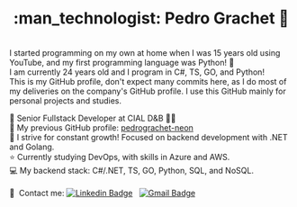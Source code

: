 <h1 align="center"> :man_technologist: Pedro Grachet 🚀 </h1>
 
<br/> I started programming on my own at home when I was 15 years old using YouTube, and my first programming language was Python! 🐍
<br/> I am currently 24 years old and I program in C#, TS, GO, and Python!
<br/> This is my GitHub profile, don't expect many commits here, as I do most of my deliveries on the company's GitHub profile. I use this GitHub mainly for personal projects and studies.

:rocket: Senior Fullstack Developer at CIAL D&B 💙🐋
<br/> 🏢 My previous GitHub profile: [pedrograchet-neon](https://github.com/pedrograchet-neon)
<br/> :purple_heart: I strive for constant growth! Focused on backend development with .NET and Golang.
<br/> :star: Currently studying DevOps, with skills in Azure and AWS.
<br/> :computer: My backend stack: C#/.NET, TS, GO, Python, SQL, and NoSQL.
<br/>
<br/>:email: &nbsp;Contact me: [![Linkedin Badge](https://img.shields.io/badge/-PedroGrachet-blue?style=flat-square&logo=Linkedin&logoColor=white&link=https://www.linkedin.com/in/pedrograchet/)](https://www.linkedin.com/in/pedrograchet/) 
&nbsp;
[![Gmail Badge](https://img.shields.io/badge/-pedro.grachet@gmail.com-c14438?style=flat-square&logo=Gmail&logoColor=white&link=mailto:pedro.grachet@gmail.com)](mailto:pedro.grachet@gmail.com)
